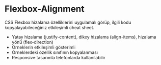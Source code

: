 # Flexbox-Alignment
CSS Flexbox hizalama özelliklerini uygulamalı görüp, ilgili kodu kopyalayabileceğiniz etkileşimli cheat sheet. 

- Yatay hizalama (justify-content), dikey hizalama (align-items), hizalama yönü (flex-direction)
- Örneklerin etkileşimli gösterimli
- Örneklerdeki özellik sınıfının kopyalanması
- Responsive tasarımla telefonlarda kullanılabilir
